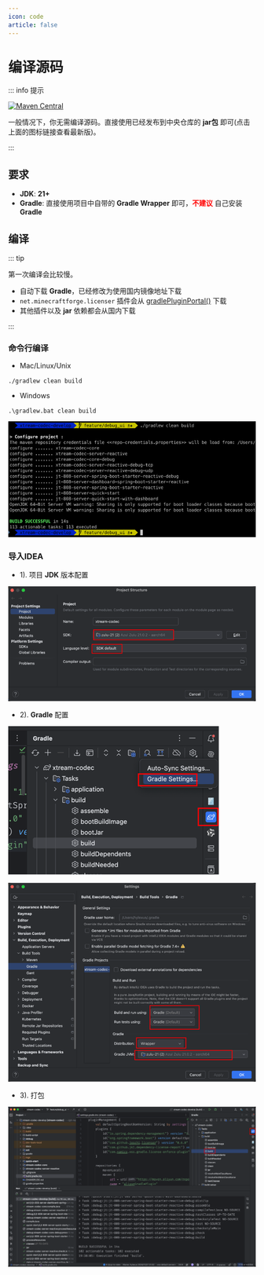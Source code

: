 ```yaml
---
icon: code
article: false
---
```


# 编译源码

::: info 提示

[![Maven Central](https://img.shields.io/maven-central/v/io.github.hylexus.xtream/xtream-codec-core.svg?label=Maven%20Central)](https://search.maven.org/search?q=g:%22io.github.hylexus.xtream%22%20AND%20a:%22xtream-codec-core%22)

一般情况下，你无需编译源码。直接使用已经发布到中央仓库的 **jar包** 即可(点击上面的图标链接查看最新版)。

:::

## 要求

- **JDK**: **21+**
- **Gradle**: 直接使用项目中自带的 **Gradle Wrapper** 即可，<span style="color:red;font-weight:bold;">不建议</span> 自己安装
  **Gradle**

## 编译

::: tip

第一次编译会比较慢。

- 自动下载 **Gradle**，已经修改为使用国内镜像地址下载
- `net.minecraftforge.licenser` 插件会从 [gradlePluginPortal()](https://plugins.gradle.org) 下载
- 其他插件以及 **jar** 依赖都会从国内下载

:::

### 命令行编译

- Mac/Linux/Unix

```shell
./gradlew clean build
```

- Windows

```shell
.\gradlew.bat clean build
```

![命令行编译效果截图](/img/faq/building-from-source/command-line-gradle-build.png)

### 导入IDEA

- 1). 项目 **JDK** 版本配置

![当前项目 JDK 版本](/img/faq/building-from-source/idea-0.png)

- 2). **Gradle** 配置

![Gradle配置-1](/img/faq/building-from-source/idea-1.png)

![Gradle设置-2](/img/faq/building-from-source/idea-2.png)

- 3). 打包

![打包结果](/img/faq/building-from-source/idea-3.png)
